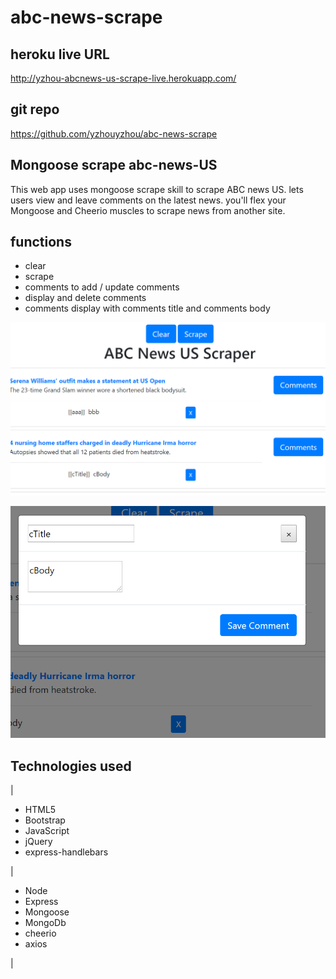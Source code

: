 # abc-news-scrape

## heroku live URL
http://yzhou-abcnews-us-scrape-live.herokuapp.com/

## git repo
https://github.com/yzhouyzhou/abc-news-scrape

## Mongoose scrape abc-news-US
This web app uses mongoose scrape skill to scrape ABC news US. lets users view and leave comments on the latest news.  you'll flex your Mongoose and Cheerio muscles to scrape news from another site.

## functions
*   clear
*   scrape
*   comments to add / update comments
*   display and delete comments
*   comments display with comments title and comments body

![news](./public/assets/images/abcNewsScraper.PNG)

![commentsPopup](./public/assets/images/commentsPopup.PNG)


## Technologies used

| <ul><li>HTML5</li><li>Bootstrap</li><li>JavaScript</li><li>jQuery</li><li>express-handlebars</li></ul>| <ul><li>Node</li><li>Express</li><li>Mongoose</li><li>MongoDb</li><li>cheerio</li><li>axios</li></ul> |

